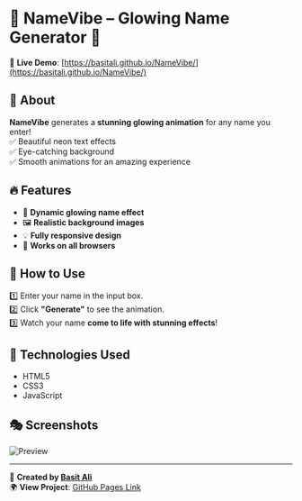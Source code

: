 # 🌟 NameVibe – Glowing Name Generator 🌟

🚀 **Live Demo**: [https://basitali.github.io/NameVibe/](https://basitali.github.io/NameVibe/)

## 📌 About
**NameVibe** generates a **stunning glowing animation** for any name you enter!  
✅ Beautiful neon text effects  
✅ Eye-catching background  
✅ Smooth animations for an amazing experience  

## 🔥 Features
- 🎨 **Dynamic glowing name effect**
- 🖼️ **Realistic background images**
- 💡 **Fully responsive design**
- 🚀 **Works on all browsers**

## 📜 How to Use
1️⃣ Enter your name in the input box.  
2️⃣ Click **"Generate"** to see the animation.  
3️⃣ Watch your name **come to life with stunning effects**!  

## 📂 Technologies Used
- HTML5  
- CSS3  
- JavaScript  

## 🎭 Screenshots
![Preview](https://i.imgur.com/glow.png)  <!-- Replace with actual image link -->

---

🔗 **Created by [Basit Ali](https://github.com/baditali)**  
🌍 **View Project**: [GitHub Pages Link](https://basitali.github.io/NameVibe/)
